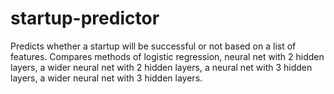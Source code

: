 # startup-predictor
Predicts whether a startup will be successful or not based on a list of features. Compares methods of logistic regression, neural net with 2 hidden layers, a wider neural net with 2 hidden layers, a neural net with 3 hidden layers, a wider neural net with 3 hidden layers.
